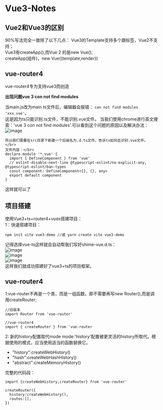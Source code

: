 # Vue3-Notes

## Vue2和Vue3的区别

90%写法完全一致除了以下几点：
Vue3的Template支持多个跟标签，Vue2不支持；</br>
Vue3有createApp(),而Vue 2 的是new Vue();</br>
createApp(组件)，new Vue({template,render})

## vue-router4
vue-router4专为支持vue3而创造

**出现问题vue 3 con not find modules**

当main.js改为main.ts文件后，编辑器会报错： ``` can not find modules 'xxx.vue' ```。</br>
这是因为ts只能识别.ts文件，不能识别.vue文件。
当我们使用chrome进行英文搜索：'vue 3 con not find modules'.可以看到这个问题的原因以及解决办法：
![image](https://user-images.githubusercontent.com/47940363/140441220-cbe60591-bf90-4ae7-a214-0f4a4a577367.png)
```
所以我们需要在src目录下新建一个后缀名为.d.ts文件。告诉ts如何去识别.vue文件。</br>
文件内容：</br>
declare module '*.vue' {
  import { DefineComponent } from 'vue'
  // eslint-disable-next-line @typescript-eslint/no-explicit-any, @typescript-eslint/ban-types
  const component: DefineComponent<{}, {}, any>
  export default component
}
```
这样就可以了
## 项目搭建
使用Vue3+ts+router4+vuex搭建项目：</br>
1：快速搭建项目：</br>
```
npm init vite vue3-demo //或 yarn create vite vue3-demo
```
记得选择vue-ts这样就会自动帮我们写好shime-vue.d.ts：</br>
![image](https://user-images.githubusercontent.com/47940363/140440400-3ead8c98-6206-4015-a1b2-02da2dd58855.png)</br>
![image](https://user-images.githubusercontent.com/47940363/140440466-4a2a1c06-7213-4757-85d3-aa9137c67d76.png)</br>
![image](https://user-images.githubusercontent.com/47940363/140440488-1d637504-8108-498c-ba1a-a79fd4756b47.png)</br>
这样我们就成功搭建好了vue3+ts的项目框架。</br>

## vue-router4

1:vue-router不再是一个类，而是一组函数。即不需要再写new Router(),而是调用createRouter;</br>
```
//旧版本
import Router from 'vue-router'

//vue-router4
import { createRouter } from 'vue-router
```
2: 新的history配置取代mode
mode:'history'配置被更灵活的history所取代。根据使用的模式，应当使用适当的函数替换它。

* "history":createWebHistory()
* "hash":createWebHashHistory()
* "abstract":createMemoryHistory()

完整的代码段：
```
import {createWebHistory,createRouter} from 'vue-router'

createRouter({
  history:createWebHistory(),
  routes:[],
})
```






















































































